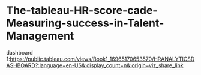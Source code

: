 # The-tableau-HR-score-cade-Measuring-success-in-Talent-Management

dashboard 1:https://public.tableau.com/views/Book1_16965170653570/HRANALYTICSDASHBOARD?:language=en-US&:display_count=n&:origin=viz_share_link
